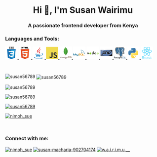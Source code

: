<h1 align="center">Hi 👋, I'm Susan Wairimu</h1>
<h3 align="center">A passionate frontend developer from Kenya</h3>

<h3 align="left">Languages and Tools:</h3>
<p align="left"> <a href="https://www.w3schools.com/css/" target="_blank"> <img src="https://raw.githubusercontent.com/devicons/devicon/master/icons/css3/css3-original-wordmark.svg" alt="css3" width="40" height="40"/> </a> <a href="https://www.w3.org/html/" target="_blank"> <img src="https://raw.githubusercontent.com/devicons/devicon/master/icons/html5/html5-original-wordmark.svg" alt="html5" width="40" height="40"/> </a> <a href="https://www.java.com" target="_blank"> <img src="https://raw.githubusercontent.com/devicons/devicon/master/icons/java/java-original.svg" alt="java" width="40" height="40"/> </a> <a href="https://developer.mozilla.org/en-US/docs/Web/JavaScript" target="_blank"> <img src="https://raw.githubusercontent.com/devicons/devicon/master/icons/javascript/javascript-original.svg" alt="javascript" width="40" height="40"/> </a> <a href="https://www.mongodb.com/" target="_blank"> <img src="https://raw.githubusercontent.com/devicons/devicon/master/icons/mongodb/mongodb-original-wordmark.svg" alt="mongodb" width="40" height="40"/> </a> <a href="https://www.mysql.com/" target="_blank"> <img src="https://raw.githubusercontent.com/devicons/devicon/master/icons/mysql/mysql-original-wordmark.svg" alt="mysql" width="40" height="40"/> </a> <a href="https://nodejs.org" target="_blank"> <img src="https://raw.githubusercontent.com/devicons/devicon/master/icons/nodejs/nodejs-original-wordmark.svg" alt="nodejs" width="40" height="40"/> </a> <a href="https://www.php.net" target="_blank"> <img src="https://raw.githubusercontent.com/devicons/devicon/master/icons/php/php-original.svg" alt="php" width="40" height="40"/> </a> <a href="https://www.postgresql.org" target="_blank"> <img src="https://raw.githubusercontent.com/devicons/devicon/master/icons/postgresql/postgresql-original-wordmark.svg" alt="postgresql" width="40" height="40"/> </a> <a href="https://www.python.org" target="_blank"> <img src="https://raw.githubusercontent.com/devicons/devicon/master/icons/python/python-original.svg" alt="python" width="40" height="40"/> </a> <a href="https://reactjs.org/" target="_blank"> <img src="https://raw.githubusercontent.com/devicons/devicon/master/icons/react/react-original-wordmark.svg" alt="react" width="40" height="40"/> </a> </p>

<br/>
<p><img align="left" src="https://github-readme-stats.vercel.app/api/top-langs?username=susan56789&show_icons=true&locale=en&layout=compact" alt="susan56789" /></p>

<p>&nbsp;<img align="center" src="https://github-readme-stats.vercel.app/api?username=susan56789&show_icons=true&locale=en" alt="susan56789" /></p>

<p><img align="center" src="https://github-readme-streak-stats.herokuapp.com/?user=susan56789&" alt="susan56789" /></p>


<p align="left"> <img src="https://komarev.com/ghpvc/?username=susan56789&label=Profile%20views&color=0e75b6&style=flat" alt="susan56789" /> </p>

<p align="left"> <a href="https://github.com/ryo-ma/github-profile-trophy"><img src="https://github-profile-trophy.vercel.app/?username=susan56789" alt="susan56789" /></a> </p>

<p align="left"> <a href="https://twitter.com/nimoh_sue" target="blank"><img src="https://img.shields.io/twitter/follow/nimoh_sue?logo=twitter&style=for-the-badge" alt="nimoh_sue" /></a> </p>

<br/>




<h3 align="left">Connect with me:</h3>
<p align="left">
<a href="https://twitter.com/nimoh_sue" target="blank"><img align="center" src="https://raw.githubusercontent.com/rahuldkjain/github-profile-readme-generator/master/src/images/icons/Social/twitter.svg" alt="nimoh_sue" height="30" width="40" /></a>
<a href="https://linkedin.com/in/susan-macharia-902704174" target="blank"><img align="center" src="https://raw.githubusercontent.com/rahuldkjain/github-profile-readme-generator/master/src/images/icons/Social/linked-in-alt.svg" alt="susan-macharia-902704174" height="30" width="40" /></a>
<a href="https://instagram.com/w.a.i.r.i.m.u.__" target="blank"><img align="center" src="https://raw.githubusercontent.com/rahuldkjain/github-profile-readme-generator/master/src/images/icons/Social/instagram.svg" alt="w.a.i.r.i.m.u.__" height="30" width="40" /></a>
</p>





